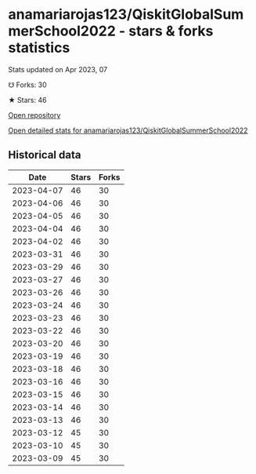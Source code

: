 # anamariarojas123/QiskitGlobalSummerSchool2022 - stars & forks statistics

Stats updated on Apr 2023, 07

☋ Forks: 30

★ Stars: 46

[Open repository](https://github.com/anamariarojas123/QiskitGlobalSummerSchool2022)

[Open detailed stats for anamariarojas123/QiskitGlobalSummerSchool2022](https://reviewgithub.com/rep/anamariarojas123/QiskitGlobalSummerSchool2022)

## Historical data
| Date | Stars | Forks |
|------|-------|-------|
| 2023-04-07 | 46 | 30 | 
| 2023-04-06 | 46 | 30 | 
| 2023-04-05 | 46 | 30 | 
| 2023-04-04 | 46 | 30 | 
| 2023-04-02 | 46 | 30 | 
| 2023-03-31 | 46 | 30 | 
| 2023-03-29 | 46 | 30 | 
| 2023-03-27 | 46 | 30 | 
| 2023-03-26 | 46 | 30 | 
| 2023-03-24 | 46 | 30 | 
| 2023-03-23 | 46 | 30 | 
| 2023-03-22 | 46 | 30 | 
| 2023-03-20 | 46 | 30 | 
| 2023-03-19 | 46 | 30 | 
| 2023-03-18 | 46 | 30 | 
| 2023-03-16 | 46 | 30 | 
| 2023-03-15 | 46 | 30 | 
| 2023-03-14 | 46 | 30 | 
| 2023-03-13 | 46 | 30 | 
| 2023-03-12 | 45 | 30 | 
| 2023-03-10 | 45 | 30 | 
| 2023-03-09 | 45 | 30 | 

